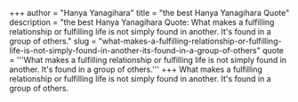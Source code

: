 +++
author = "Hanya Yanagihara"
title = "the best Hanya Yanagihara Quote"
description = "the best Hanya Yanagihara Quote: What makes a fulfilling relationship or fulfilling life is not simply found in another. It's found in a group of others."
slug = "what-makes-a-fulfilling-relationship-or-fulfilling-life-is-not-simply-found-in-another-its-found-in-a-group-of-others"
quote = '''What makes a fulfilling relationship or fulfilling life is not simply found in another. It's found in a group of others.'''
+++
What makes a fulfilling relationship or fulfilling life is not simply found in another. It's found in a group of others.
